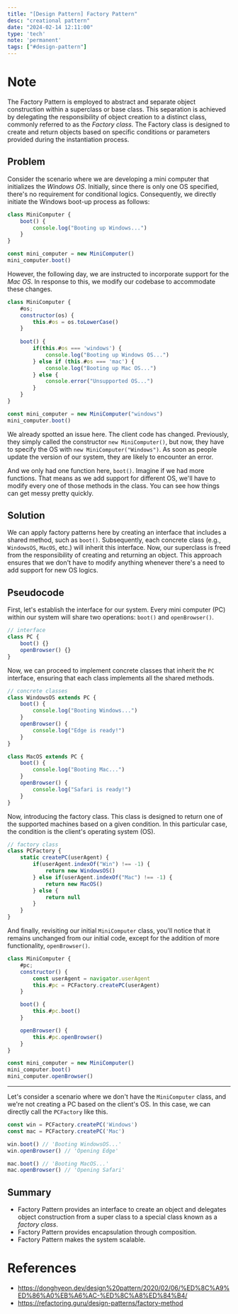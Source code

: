 ```yaml
---
title: "[Design Pattern] Factory Pattern"
desc: "creational pattern"
date: "2024-02-14 12:11:00"
type: 'tech'
note: 'permanent'
tags: ["#design-pattern"]
---
```


# Note

The Factory Pattern is employed to abstract and separate object construction within a superclass or base class. This separation is achieved by delegating the responsibility of object creation to a distinct class, commonly referred to as the _Factory class_. The Factory class is designed to create and return objects based on specific conditions or parameters provided during the instantiation process.

## Problem

Consider the scenario where we are developing a mini computer that initializes the _Windows OS_. Initially, since there is only one OS specified, there's no requirement for conditional logics. Consequently, we directly initiate the Windows boot-up process as follows:

```js
class MiniComputer {
	boot() {
		console.log("Booting up Windows...")
	}
}

const mini_computer = new MiniComputer()
mini_computer.boot()
```

However, the following day, we are instructed to incorporate support for the _Mac OS_. In response to this, we modify our codebase to accommodate these changes.

```js
class MiniComputer {
	#os;
	constructor(os) {
		this.#os = os.toLowerCase()
	}
	
	boot() {
		if(this.#os === 'windows') {
			console.log("Booting up Windows OS...")
		} else if (this.#os === 'mac') {
			console.log("Booting up Mac OS...")
		} else {
			console.error("Unsupported OS...")
		}
	}
}

const mini_computer = new MiniComputer("windows")
mini_computer.boot()
```

We already spotted an issue here. The client code has changed. Previously, they simply called the constructor `new MiniComputer()`, but now, they have to specify the OS with `new MiniComputer("Windows")`. As soon as people update the version of our system, they are likely to encounter an error.

And we only had one function here, `boot()`. Imagine if we had more functions. That means as we add support for different OS, we'll have to modify every one of those methods in the class. You can see how things can get messy pretty quickly.

## Solution

We can apply factory patterns here by creating an interface that includes a shared method, such as `boot()`. Subsequently, each concrete class (e.g., `WindowsOS`, `MacOS`, etc.) will inherit this interface. Now, our superclass is freed from the responsibility of creating and returning an object. This approach ensures that we don't have to modify anything whenever there's a need to add support for new OS logics.

## Pseudocode

First, let's establish the interface for our system. Every mini computer (PC) within our system will share two operations: `boot()` and `openBrowser()`.

```js
// interface
class PC {
	boot() {}
	openBrowser() {}
}
```

Now, we can proceed to implement concrete classes that inherit the `PC` interface, ensuring that each class implements all the shared methods.

```js
// concrete classes
class WindowsOS extends PC {
	boot() {
		console.log("Booting Windows...")
	}
	openBrowser() {
		console.log("Edge is ready!")
	}
}

class MacOS extends PC {
	boot() {
		console.log("Booting Mac...")
	}
	openBrowser() {
		console.log("Safari is ready!")
	}
}
```

Now, introducing the factory class. This class is designed to return one of the supported machines based on a given condition. In this particular case, the condition is the client's operating system (OS).

```js
// factory class
class PCFactory {
	static createPC(userAgent) {
		if(userAgent.indexOf("Win") !== -1) {
			return new WindowsOS()
		} else if(userAgent.indexOf("Mac") !== -1) {
			return new MacOS()
		} else {
			return null	
		}
	}
}
```

And finally, revisiting our initial `MiniComputer` class, you'll notice that it remains unchanged from our initial code, except for the addition of more functionality, `openBrowser()`.

```js
class MiniComputer {
	#pc;
	constructor() {
		const userAgent = navigator.userAgent
		this.#pc = PCFactory.createPC(userAgent)
	}

	boot() {
		this.#pc.boot()
	}

	openBrowser() {
		this.#pc.openBrowser()
	}
}

const mini_computer = new MiniComputer()
mini_computer.boot()
mini_computer.openBrowser()
```

---

Let's consider a scenario where we don't have the `MiniComputer` class, and we're not creating a PC based on the client's OS. In this case, we can directly call the `PCFactory` like this.

```js
const win = PCFactory.createPC('Windows')
const mac = PCFactory.createPC('Mac')

win.boot() // 'Booting WindowsOS...'
win.openBrowser() // 'Opening Edge'

mac.boot() // 'Booting MacOS...'
mac.openBrowser() // 'Opening Safari'
```



## Summary
- Factory Pattern provides an interface to create an object and delegates object construction from a super class to a special class known as a _factory class_.
- Factory Pattern provides encapsulation through composition.
- Factory Pattern makes the system scalable.

# References
- https://donghyeon.dev/design%20pattern/2020/02/06/%ED%8C%A9%ED%86%A0%EB%A6%AC-%ED%8C%A8%ED%84%B4/
- https://refactoring.guru/design-patterns/factory-method